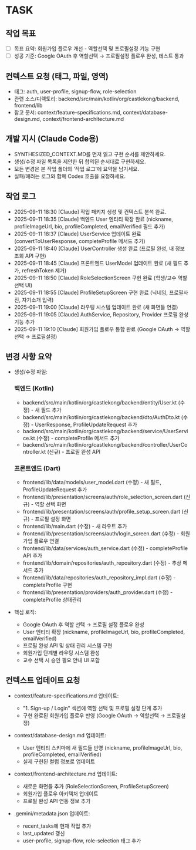 # TASK

## 작업 목표
- [ ] 목표 요약: 회원가입 플로우 개선 - 역할선택 및 프로필설정 기능 구현
- [ ] 성공 기준: Google OAuth 후 역할선택 → 프로필설정 플로우 완성, 테스트 통과

## 컨텍스트 요청 (태그, 파일, 영역)
- 태그: auth, user-profile, signup-flow, role-selection
- 관련 소스/디렉토리: backend/src/main/kotlin/org/castlekong/backend, frontend/lib
- 참고 문서: context/feature-specifications.md, context/database-design.md, context/frontend-architecture.md

## 개발 지시 (Claude Code용)
- SYNTHESIZED_CONTEXT.MD를 먼저 읽고 구현 순서를 제안하세요.
- 생성/수정 파일 목록을 제안한 뒤 합의된 순서대로 구현하세요.
- 모든 변경은 본 작업 폴더의 '작업 로그'에 요약을 남기세요.
- 실패/에러는 로그와 함께 Codex 호출을 요청하세요.

## 작업 로그
- 2025-09-11 18:30 [Claude] 작업 패키지 생성 및 컨텍스트 분석 완료.
- 2025-09-11 18:35 [Claude] 백엔드 User 엔티티 확장 완료 (nickname, profileImageUrl, bio, profileCompleted, emailVerified 필드 추가)
- 2025-09-11 18:37 [Claude] UserService 업데이트 완료 (convertToUserResponse, completeProfile 메서드 추가)
- 2025-09-11 18:40 [Claude] UserController 생성 완료 (프로필 완성, 내 정보 조회 API 구현)
- 2025-09-11 18:45 [Claude] 프론트엔드 UserModel 업데이트 완료 (새 필드 추가, refreshToken 제거)
- 2025-09-11 18:50 [Claude] RoleSelectionScreen 구현 완료 (학생/교수 역할 선택 UI)
- 2025-09-11 18:55 [Claude] ProfileSetupScreen 구현 완료 (닉네임, 프로필사진, 자기소개 입력)
- 2025-09-11 19:00 [Claude] 라우팅 시스템 업데이트 완료 (새 화면들 연결)
- 2025-09-11 19:05 [Claude] AuthService, Repository, Provider 프로필 완성 기능 추가
- 2025-09-11 19:10 [Claude] 회원가입 플로우 통합 완료 (Google OAuth → 역할선택 → 프로필설정)

## 변경 사항 요약
- 생성/수정 파일:
  ### 백엔드 (Kotlin)
  - backend/src/main/kotlin/org/castlekong/backend/entity/User.kt (수정) - 새 필드 추가
  - backend/src/main/kotlin/org/castlekong/backend/dto/AuthDto.kt (수정) - UserResponse, ProfileUpdateRequest 추가
  - backend/src/main/kotlin/org/castlekong/backend/service/UserService.kt (수정) - completeProfile 메서드 추가
  - backend/src/main/kotlin/org/castlekong/backend/controller/UserController.kt (신규) - 프로필 완성 API
  
  ### 프론트엔드 (Dart)
  - frontend/lib/data/models/user_model.dart (수정) - 새 필드, ProfileUpdateRequest 추가
  - frontend/lib/presentation/screens/auth/role_selection_screen.dart (신규) - 역할 선택 화면
  - frontend/lib/presentation/screens/auth/profile_setup_screen.dart (신규) - 프로필 설정 화면
  - frontend/lib/main.dart (수정) - 새 라우트 추가
  - frontend/lib/presentation/screens/auth/login_screen.dart (수정) - 회원가입 플로우 연결
  - frontend/lib/data/services/auth_service.dart (수정) - completeProfile API 추가
  - frontend/lib/domain/repositories/auth_repository.dart (수정) - 추상 메서드 추가
  - frontend/lib/data/repositories/auth_repository_impl.dart (수정) - completeProfile 구현
  - frontend/lib/presentation/providers/auth_provider.dart (수정) - completeProfile 상태관리

- 핵심 로직:
  - Google OAuth 후 역할 선택 → 프로필 설정 플로우 완성
  - User 엔티티 확장 (nickname, profileImageUrl, bio, profileCompleted, emailVerified)
  - 프로필 완성 API 및 상태 관리 시스템 구현
  - 회원가입 단계별 라우팅 시스템 완성
  - 교수 선택 시 승인 필요 안내 UI 포함

## 컨텍스트 업데이트 요청
- context/feature-specifications.md 업데이트:
  - "1. Sign-up / Login" 섹션에 역할 선택 및 프로필 설정 단계 추가
  - 구현 완료된 회원가입 플로우 반영 (Google OAuth → 역할선택 → 프로필설정)
  
- context/database-design.md 업데이트:
  - User 엔티티 스키마에 새 필드들 반영 (nickname, profileImageUrl, bio, profileCompleted, emailVerified)
  - 실제 구현된 컬럼 정보로 업데이트
  
- context/frontend-architecture.md 업데이트:
  - 새로운 화면들 추가 (RoleSelectionScreen, ProfileSetupScreen)
  - 회원가입 플로우 아키텍처 업데이트
  - 프로필 완성 API 연동 정보 추가
  
- .gemini/metadata.json 업데이트:
  - recent_tasks에 현재 작업 추가
  - last_updated 갱신
  - user-profile, signup-flow, role-selection 태그 추가

